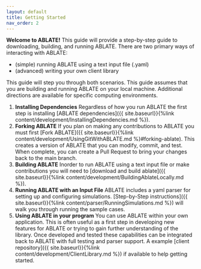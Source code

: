 ```yaml
---
layout: default
title: Getting Started
nav_order: 2
---
```

**Welcome to ABLATE!**  This guide will provide a step-by-step guide to downloading, building, and running ABLATE.  There are two primary ways of interacting with ABLATE:

- (simple) running ABLATE using a text input file (.yaml)
- (advanced) writing your own client library

This guide will step you through both scenarios. This guide assumes that you are building and running ABLATE on your local machine. Additional directions are available for specific computing environments. 

1. **Installing Dependencies** Regardless of how you run ABLATE the first step is installing [ABLATE dependencies]({{ site.baseurl}}{%link content/development/InstallingDependencies.md  %}).  
1. **Forking ABLATE** If you plan on making any contributions to ABLATE you must first [Fork ABLATE]({{ site.baseurl}}{%link content/development/UsingGitWithABLATE.md  %}#forking-ablate).  This creates a version of ABLATE that you can modify, commit, and test.  When complete, you can create a Pull Request to bring your changes back to the main branch. 
1. **Building ABLATE** Inorder to run ABLATE using a text input file or make contributions you will need to [download and build ablate]({{ site.baseurl}}{%link content/development/BuildingAblateLocally.md  %}).
1. **Running ABLATE with an Input File** ABLATE includes a yaml parser for setting up and configuring simulations.  [Step-by-Step instructions]({{ site.baseurl}}{%link content/parser/RunningSimulations.md  %}) will walk you through running the sample cases.
1. **Using ABLATE in your program** You can use ABLATE within your own application.  This is often useful as a first step in developing new features for ABLATE or trying to gain further understanding of the library.  Once developed and tested these capabilities can be integrated back to ABLATE with full testing and parser support.  A example [client repository]({{ site.baseurl}}{%link content/development/ClientLibrary.md  %}) if available to help getting started.